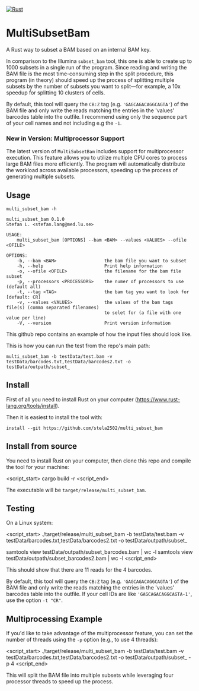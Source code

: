 [![Rust](https://github.com/stela2502/multi_subset_bam/actions/workflows/rust.yml/badge.svg)](https://github.com/stela2502/multi_subset_bam/actions/workflows/rust.yml)

# MultiSubsetBam

A Rust way to subset a BAM based on an internal BAM key.

In comparison to the Illumina `subset_bam` tool, this one is able to create up to 1000 subsets in a single run of the program. Since reading and writing the BAM file is the most time-consuming step in the split procedure, this program (in theory) should speed up the process of splitting multiple subsets by the number of subsets you want to split—for example, a 10x speedup for splitting 10 clusters of cells.

By default, this tool will query the `CB:Z` tag (e.g. `'GAGCAGACAGGCAGTA'`) of the BAM file and only write the reads matching the entries in the 'values' barcodes table into the outfile. I recommend using only the sequence part of your cell names and not including e.g the `-1`.

### New in Version: Multiprocessor Support

The latest version of `MultiSubsetBam` includes support for multiprocessor execution. This feature allows you to utilize multiple CPU cores to process large BAM files more efficiently. The program will automatically distribute the workload across available processors, speeding up the process of generating multiple subsets.

## Usage

```
multi_subset_bam -h

multi_subset_bam 0.1.0
Stefan L. <stefan.lang@med.lu.se>

USAGE:
    multi_subset_bam [OPTIONS] --bam <BAM> --values <VALUES> --ofile <OFILE>

OPTIONS:
    -b, --bam <BAM>                  the bam file you want to subset
    -h, --help                       Print help information
    -o, --ofile <OFILE>              the filename for the bam file subset
    -p, --processors <PROCESSORS>    the numer of processors to use (default all)
    -t, --tag <TAG>                  the bam tag you want to look for [default: CR]
    -v, --values <VALUES>            the values of the bam tags file(s) (comma separated filenames)
                                     to selet for (a file with one value per line)
    -V, --version                    Print version information
```

This github repo contains an example of how the input files should look like.

This is how you can run the test from the repo's main path:
```
multi_subset_bam -b testData/test.bam -v testData/barcodes.txt,testData/barcodes2.txt -o testData/outpath/subset_
```

## Install 

First of all you need to install Rust on your computer (https://www.rust-lang.org/tools/install).

Then it is easiest to install the tool with:
```
install --git https://github.com/stela2502/multi_subset_bam
```

## Install from source 

You need to install Rust on your computer, then clone this repo and compile the tool for your machine:

<script_start>
cargo build -r
<script_end>

The executable will be `target/release/multi_subset_bam`.

## Testing

On a Linux system:

<script_start>
./target/release/multi_subset_bam -b testData/test.bam -v testData/barcodes.txt,testData/barcodes2.txt -o testData/outpath/subset_

samtools view testData/outpath/subset_barcodes.bam | wc -l
samtools view testData/outpath/subset_barcodes2.bam | wc -l
<script_end>

This should show that there are 11 reads for the 4 barcodes.

By default, this tool will query the `CB:Z` tag (e.g. `'GAGCAGACAGGCAGTA'`) of the BAM file and only write the reads matching the entries in the 'values' barcodes table into the outfile. If your cell IDs are like `'GAGCAGACAGGCAGTA-1'`, use the option `-t "CR"`.

## Multiprocessing Example

If you'd like to take advantage of the multiprocessor feature, you can set the number of threads using the `-p` option (e.g., to use 4 threads):

<script_start>
./target/release/multi_subset_bam -b testData/test.bam -v testData/barcodes.txt,testData/barcodes2.txt -o testData/outpath/subset_ -p 4
<script_end>

This will split the BAM file into multiple subsets while leveraging four processor threads to speed up the process.
